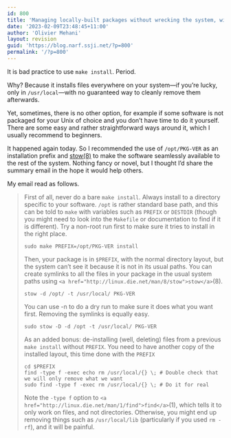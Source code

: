 ```yaml
---
id: 800
title: 'Managing locally-built packages without wrecking the system, with stow(8)'
date: '2023-02-09T23:48:45+11:00'
author: 'Olivier Mehani'
layout: revision
guid: 'https://blog.narf.ssji.net/?p=800'
permalink: '/?p=800'
---
```


It is bad practice to use `make install`. Period.

Why? Because it installs files everywhere on your system—if you’re lucky, only in `/usr/local`—with no guaranteed way to cleanly remove them afterwards.

Yet, sometimes, there is no other option, for example if some software is not packaged for your Unix of choice and you don’t have time to do it yourself. There are some easy and rather straightforward ways around it, which I usually recommend to beginners.

It happened again today. So I recommended the use of `/opt/PKG-VER` as an installation prefix and [stow(8)](https://www.gnu.org/software/stow/) to make the software seamlessly available to the rest of the system. Nothing fancy or novel, but I thought I’d share the summary email in the hope it would help others.

My email read as follows.

> First of all, never do a bare `make install`. Always install to a directory specific to your software. `/opt` is rather standard base path, and this can be told to `make` with variables such as `PREFIX` or `DESTDIR` (though you might need to look into the `Makefile` or documentation to find if it is different). Try a non-root run first to make sure it tries to install in the right place.
> 
> ```
> sudo make PREFIX=/opt/PKG-VER install
> ```
> 
> Then, your package is in `$PREFIX`, with the normal directory layout, but the system can’t see it because it is not in its usual paths. You can create symlinks to all the files in your package in the usual system paths using `<a href="http://linux.die.net/man/8/stow">stow</a>`(8).
> 
> ```
> stow -d /opt/ -t /usr/local/ PKG-VER
> ```
> 
> You can use -n to do a dry run to make sure it does what you want first. Removing the symlinks is equally easy.
> 
> ```
> sudo stow -D -d /opt -t /usr/local/ PKG-VER
> ```
> 
> As an added bonus: de-installing (well, deleting) files from a previous `make install` without `PREFIX`. You need to have another copy of the installed layout, this time done with the `PREFIX`
> 
> ```
> cd $PREFIX
> find -type f -exec echo rm /usr/local/{} \; # Double check that we will only remove what we want
> sudo find -type f -exec rm /usr/local/{} \; # Do it for real
> ```
> 
> Note the `-type f` option to `<a href="http://linux.die.net/man/1/find">find</a>`(1), which tells it to only work on files, and not directories. Otherwise, you might end up removing things such as `/usr/local/lib` (particularly if you used `rm -rf`), and it will be painful.